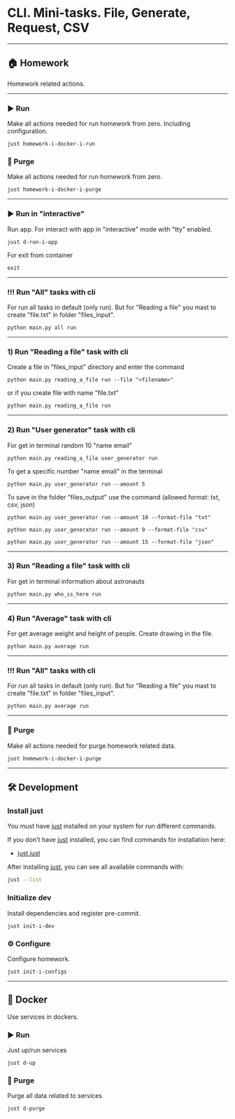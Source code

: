 # CLI. Mini-tasks. File, Generate, Request, CSV

---

## 🏠 Homework

Homework related actions.

---
### ▶️ Run

Make all actions needed for run homework from zero. Including configuration.

```shell
just homework-i-docker-i-run
```

### 🚮 Purge

Make all actions needed for run homework from zero.

```shell
just homework-i-docker-i-purge
```

---
### ▶️ Run in "interactive"

 Run app. For interact with app in "interactive" mode with "tty" enabled.

```shell
just d-run-i-app 
```

For exit from container

```shell
exit
```

---
### !!! Run "All" tasks with cli 

For run all tasks in default (only run). 
But for "Reading a file" you mast to create "file.txt" in folder "files_input".

```shell
python main.py all run 
```

---
### 1) Run "Reading a file" task with cli

Create a file in "files_input" directory and enter the command

```shell
python main.py reading_a_file run --file "<filename>"
```

or if you create file with name "file.txt"

```shell
python main.py reading_a_file run
```

---
### 2) Run "User generator" task with cli

For get in terminal random 10 "name email" 

```shell
python main.py reading_a_file user_generator run
```

To get a specific number "name email" in the terminal

```shell
python main.py user_generator run --amount 5
```

To save in the folder "files_output" use the command (allowed format: txt, csv, json)

```shell
python main.py user_generator run --amount 10 --format-file "txt"
```
```shell
python main.py user_generator run --amount 9 --format-file "csv"
```
```shell
python main.py user_generator run --amount 15 --format-file "json"
```

---
### 3) Run "Reading a file" task with cli

For get in terminal information about astronauts

```shell
python main.py who_is_here run  
```

---
### 4) Run "Average" task with cli

For get average weight and height of people. Create drawing in the file.

```shell
python main.py average run  
```

---
### !!! Run "All" tasks with cli

For run all tasks in default (only run). 
But for "Reading a file" you mast to create "file.txt" in folder "files_input".

```shell
python main.py average run  
```

---
### 🚮 Purge

Make all actions needed for purge homework related data.

```shell
just homework-i-docker-i-purge
```

---

## 🛠️ Development

### Install just

You must have [just] installed on your system for run different commands.

If you don't have [just] installed, you can find commands for installation here:

- [just.just](just/dev/just.just)

After installing [just], you can see all available commands with:

```bash
just --list
```

[just]: https://github.com/casey/just

### Initialize dev

Install dependencies and register pre-commit.

```shell
just init-i-dev
```

### ⚙️ Configure

Configure homework.

```shell
just init-i-configs
```

---

## 🐳 Docker

Use services in dockers.

### ▶️ Run

Just up/run services

```shell
just d-up
```

### 🚮 Purge

Purge all data related to services

```shell
just d-purge
```